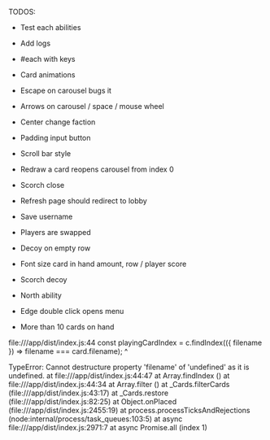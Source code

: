 TODOS:
- Test each abilities
- Add logs
- #each with keys
- Card animations

- Escape on carousel bugs it
- Arrows on carousel / space / mouse wheel
- Center change faction
- Padding input button
- Scroll bar style
- Redraw a card reopens carousel from index 0
- Scorch close
- Refresh page should redirect to lobby
- Save username
- Players are swapped
- Decoy on empty row
- Font size card in hand amount, row / player score
- Scorch decoy
- North ability
- Edge double click opens menu
- More than 10 cards on hand

file:///app/dist/index.js:44
      const playingCardIndex = c.findIndex(({ filename }) => filename === card.filename);
                                              ^

TypeError: Cannot destructure property 'filename' of 'undefined' as it is undefined.
    at file:///app/dist/index.js:44:47
    at Array.findIndex (<anonymous>)
    at file:///app/dist/index.js:44:34
    at Array.filter (<anonymous>)
    at _Cards.filterCards (file:///app/dist/index.js:43:17)
    at _Cards.restore (file:///app/dist/index.js:82:25)
    at Object.onPlaced (file:///app/dist/index.js:2455:19)
    at process.processTicksAndRejections (node:internal/process/task_queues:103:5)
    at async file:///app/dist/index.js:2971:7
    at async Promise.all (index 1)
